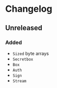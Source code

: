 # Changelog

## Unreleased

### Added

* `Sized` byte arrays
* `Secretbox`
* `Box`
* `Auth`
* `Sign`
* `Stream`
